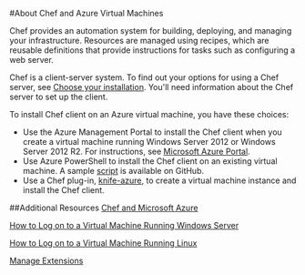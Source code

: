 <properties 
	pageTitle="About Chef and Azure Virtual Machines" 
	description="Describes installing and configuring Chef on a VM in Azure" 
	services="virtual-machines" 
	documentationCenter="" 
	authors="KBDAzure" 
	manager="timlt" 
	editor=""/>

<tags 
	ms.service="virtual-machines" 
	ms.workload="infrastructure-services" 
	ms.tgt_pltfrm="vm-windows" 
	ms.devlang="na" 
	ms.topic="article" 
	ms.date="05/20/2015" 
	ms.author="kathydav"/>

#About Chef and Azure Virtual Machines

Chef provides an automation system for building, deploying, and managing your infrastructure. Resources are managed using recipes, which are reusable definitions that provide instructions for tasks such as configuring a web server.   

Chef is a client-server system. To find out your options for using a Chef server, see [Choose your installation](http://www.getchef.com/chef/choose-your-version/). You'll need information about the Chef server to set up the client. 

To install Chef client on an Azure virtual machine, you have these choices:

- Use the Azure Management Portal to install the Chef client when you create a virtual machine running Windows Server 2012 or Windows Server 2012 R2. For instructions, see [Microsoft Azure Portal](https://docs.chef.io/azure_portal.html).
- Use Azure PowerShell to install the Chef client on an existing virtual machine. A sample [script](https://gist.github.com/kaustubh-d/cea1aa75baebd3615609) is available on GitHub.
- Use a Chef plug-in, [knife-azure](http://docs.getchef.com/plugin_knife_azure.html), to create a virtual machine instance and install the Chef client.   


##Additional Resources
[Chef and Microsoft Azure]

[How to Log on to a Virtual Machine Running Windows Server]

[How to Log on to a Virtual Machine Running Linux]

[Manage Extensions]

<!--Link references-->
[Chef and Microsoft Azure]: http://www.getchef.com/solutions/azure/
[How to Log on to a Virtual Machine Running Windows Server]: virtual-machines-log-on-windows-server.md
[How to Log on to a Virtual Machine Running Linux]: virtual-machines-linux-how-to-log-on.md
[Manage Extensions]: http://go.microsoft.com/fwlink/p/?linkid=390493&clcid=0x409



